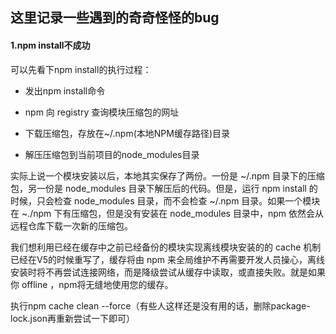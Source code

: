## 这里记录一些遇到的奇奇怪怪的bug

#### 1.npm install不成功

可以先看下npm install的执行过程：

- 发出npm install命令

- npm 向 registry 查询模块压缩包的网址

- 下载压缩包，存放在~/.npm(本地NPM缓存路径)目录

- 解压压缩包到当前项目的node_modules目录

实际上说一个模块安装以后，本地其实保存了两份。一份是 ~/.npm 目录下的压缩包，另一份是 node_modules 目录下解压后的代码。但是，运行 npm install 的时候，只会检查 node_modules 目录，而不会检查 ~/.npm 目录。如果一个模块在 ~./npm 下有压缩包，但是没有安装在 node_modules 目录中，npm 依然会从远程仓库下载一次新的压缩包。

我们想利用已经在缓存中之前已经备份的模块实现离线模块安装的的 cache 机制已经在V5的时候重写了，缓存将由 npm 来全局维护不再需要开发人员操心，离线安装时将不再尝试连接网络，而是降级尝试从缓存中读取，或直接失败。就是如果你 offline ，npm将无缝地使用您的缓存。

执行npm cache clean --force（有些人这样还是没有用的话，删除package-lock.json再重新尝试一下即可）